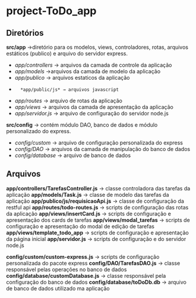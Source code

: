 # project-ToDo_app

## Diretórios
**src/app** →diretório para os modelos, views, controladores, rotas, arquivos estáticos (publico) e arquivo do servidor express.
- 	*app/controllers* → arquivos da camada de controle da aplicação
- 	*app/models* →arquivos da camada de modelo da aplicação
- 	*app/publico* → arquivos estaticos da aplicação
- 		*app/public/js* → arquivos javascript 
- 	*app/routes* → arquivo de rotas da aplicação
- 	*app/views* → arquivos da camada de apresentação da aplicação
- 	*app/servidor.js* → arquivo de configuração do servidor node.js

**src/config** → contém módulo DAO, banco de dados e módulo personalizado do express.
- 	*config/custom* → arquivo de configuração personalizada do express
- 	*config/DAO* → arquivos da camada de manipulação do banco de dados
- 	*config/database* → arquivo de banco de dados

## Arquivos

**app/controllers/TarefasController.js** → classe controladora das tarefas da aplicação
**app/models/Task.js** → classe de modelo das tarefas da aplicação
**app/publico/js/requisicaoApi.js** → classe de configuração da restful api
**app/routes/todo-routes.js** → scripts de configuração das rotas da aplicação
**app/views/insertCard.js** → scripts de configuração e apresentação dos cards de tarefas
**app/views/modal_tarefas** →  scripts de configuração e apresentação do modal de edição de tarefas
**app/views/template_todo_app** →  scripts de configuração e apresentação da página inicial
**app/servidor.js** →  scripts de configuração e do servidor node.js

**config/custom/custom-express.js** →  scripts de configuração personalizada do pacote express
**config/DAO/TarefasDAO.js** → classe responsável pelas operações no banco de dados
**config/database/customDatabase.js** → classe responsável pela configuração do banco de dados
**config/database/toDoDb.db** → arquivo de banco de dados utilizado ma aplicação
